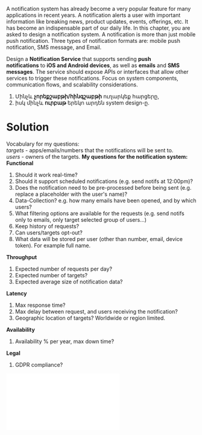 A notification system has already become a very popular feature for many applications in recent years. A notification alerts a user with important information like breaking news, product updates, events, offerings, etc. It has become an indispensable part of our daily life. In this chapter, you are asked to design a notification system. A notification is more than just mobile push notification. Three types of notification formats are: mobile push notification, SMS message, and Email.  

Design a **Notification Service** that supports sending **push notifications** to **iOS and Android devices**, as well as **emails** and **SMS messages**. The service should expose APIs or interfaces that allow other services to trigger these notifications. Focus on system components, communication flows, and scalability considerations.

1. Մինչև **չորեքշաբթի/հինգշաբթի** ուղարկեք հարցերը, 
2. իսկ մինչև **ուրբաթ** երեկո արդեն system design-ը.

# Solution

Vocabulary for my questions:  
_targets_ - apps/emails/numbers that the notifications will be sent to.  
_users_ - owners of the targets.
**My questions for the notification system:**
**Functional**  
1. Should it work real-time?  
2. Should it support scheduled notifications (e.g. send notifs at 12:00pm)?  
3. Does the notification need to be pre-processed before being sent (e.g. replace a placeholder with the user's name)?  
4. Data-Collection? e.g. how many emails have been opened, and by which users?  
5. What filtering options are available for the requests (e.g. send notifs only to emails, only target selected group of users...)  
6. Keep history of requests?  
7. Can users/targets opt-out?  
8. What data will be stored per user (other than number, email, device token). For example full name.

**Throughput**  
1. Expected number of requests per day?  
2. Expected number of targets?  
3. Expected average size of notification data?

**Latency**  
1. Max response time?  
2. Max delay between request, and users receiving the notification?  
3. Geographic location of targets? Worldwide or region limited.

**Availability**
1. Availability % per year, max down time?

**Legal**  
1. GDPR compliance?

![](07.%20System%20Design/HW/_assets/Notification%20System.pdf)
